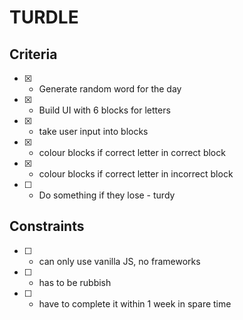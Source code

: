 # TURDLE

## Criteria

* [x] - Generate random word for the day
* [x] - Build UI with 6 blocks for letters
* [x] - take user input into blocks
* [x] - colour blocks if correct letter in correct block
* [x] - colour blocks if correct letter in incorrect block
* [ ] - Do something if they lose - turdy

## Constraints

* [ ] - can only use vanilla JS, no frameworks
* [ ] - has to be rubbish
* [ ] - have to complete it within 1 week in spare time